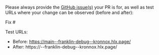 Please always provide the [GitHub issue(s)](../issues) your PR is for, as well as test URLs where your change can be observed (before and after):

Fix #<gh-issue-id>

Test URLs:
- Before: https://main--franklin-debug--kronnox.hlx.page/
- After: https://<branch>--franklin-debug--kronnox.hlx.page/
